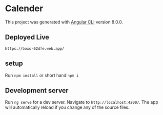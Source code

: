 # Calender

This project was generated with [Angular CLI](https://github.com/angular/angular-cli) version 8.0.0.

## Deployed Live 
    https://boxo-62dfe.web.app/
## setup

Run `npm install` or short hand `npm i`


## Development server

Run `ng serve` for a dev server. Navigate to `http://localhost:4200/`. The app will automatically reload if you change any of the source files.
 
  